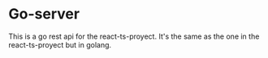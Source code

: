 # Go-server

This is a go rest api for the react-ts-proyect.
It's the same as the one in the react-ts-proyect but in golang.
